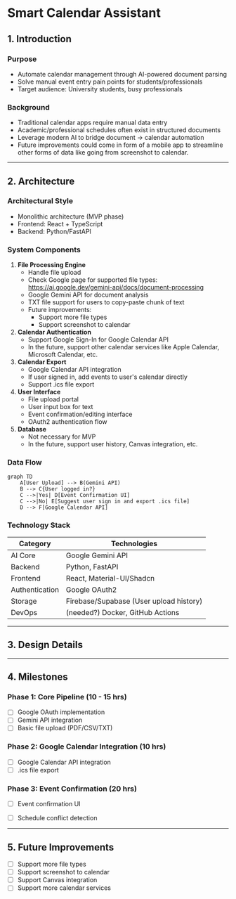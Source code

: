 # Smart Calendar Assistant

## 1. **Introduction**
### Purpose
- Automate calendar management through AI-powered document parsing
- Solve manual event entry pain points for students/professionals
- Target audience: University students, busy professionals

### Background
- Traditional calendar apps require manual data entry
- Academic/professional schedules often exist in structured documents
- Leverage modern AI to bridge document → calendar automation
- Future improvements could come in form of a mobile app to streamline other forms of data like going from screenshot to calendar.

---

## 2. **Architecture**
### Architectural Style
- Monolithic architecture (MVP phase)
- Frontend: React + TypeScript
- Backend: Python/FastAPI

### System Components
1. **File Processing Engine**
   - Handle file upload
   - Check Google page for supported file types: https://ai.google.dev/gemini-api/docs/document-processing
   - Google Gemini API for document analysis
   - TXT file support for users to copy-paste chunk of text
   - Future improvements:
     - Support more file types
     - Support screenshot to calendar
2. **Calendar Authentication**
   - Support Google Sign-In for Google Calendar API
   - In the future, support other calendar services like Apple Calendar, Microsoft Calendar, etc.
3. **Calendar Export**
   - Google Calendar API integration
   - If user signed in, add events to user's calendar directly
   - Support .ics file export
4. **User Interface**
   - File upload portal
   - User input box for text
   - Event confirmation/editing interface
   - OAuth2 authentication flow
5. **Database**
   - Not necessary for MVP
   - In the future, support user history, Canvas integration, etc.
### Data Flow
```mermaid
graph TD
    A[User Upload] --> B(Gemini API)
    B --> C{User logged in?}
    C -->|Yes| D[Event Confirmation UI]
    C -->|No| E[Suggest user sign in and export .ics file]
    D --> F[Google Calendar API]
```

### Technology Stack
| Category        | Technologies                          |
|-----------------|---------------------------------------|
| AI Core         | Google Gemini API                     |
| Backend         | Python, FastAPI                       |
| Frontend        | React, Material-UI/Shadcn             |
| Authentication  | Google OAuth2                         |
| Storage         | Firebase/Supabase (User upload history)|
| DevOps          | (needed?) Docker, GitHub Actions      |

---

## 3. **Design Details**

---

## 4. **Milestones**
### Phase 1: Core Pipeline (10 - 15 hrs)
- [ ] Google OAuth implementation
- [ ] Gemini API integration
- [ ] Basic file upload (PDF/CSV/TXT)

### Phase 2: Google Calendar Integration (10 hrs)
- [ ] Google Calendar API integration
- [ ] .ics file export

### Phase 3: Event Confirmation (20 hrs)
- [ ] Event confirmation UI
- [ ] Schedule conflict detection


---

## 5. **Future Improvements**
- [ ] Support more file types
- [ ] Support screenshot to calendar
- [ ] Support Canvas integration
- [ ] Support more calendar services

